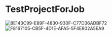 # TestProjectForJob
![8E143C99-E89F-4830-930F-C77D36ADBF72](https://github.com/VorkhlikArtem/TestProjectForJob/assets/115653999/f888fed9-07a6-4c03-9162-0d87d1d1b302)![F8167105-CB5F-4D1E-AFA5-5F4E802A5EA9](https://github.com/VorkhlikArtem/TestProjectForJob/assets/115653999/b3c08247-8d60-4269-b3ce-bbf5816f7d13)
